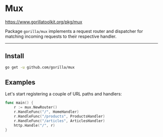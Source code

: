 # Mux

https://www.gorillatoolkit.org/pkg/mux

Package `gorilla/mux` implements a request router and dispatcher for matching incoming requests to
their respective handler.

---

## Install

```sh
go get -u github.com/gorilla/mux
```

## Examples

Let's start registering a couple of URL paths and handlers:

```go
func main() {
    r := mux.NewRouter()
    r.HandleFunc("/", HomeHandler)
    r.HandleFunc("/products", ProductsHandler)
    r.HandleFunc("/articles", ArticlesHandler)
    http.Handle("/", r)
}
```

